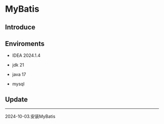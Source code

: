 # MyBatis

## Introduce

## Enviroments

- IDEA 2024.1.4

- jdk 21

- java 17

- mysql

## Update

<hr/>

2024-10-03.安装MyBatis


